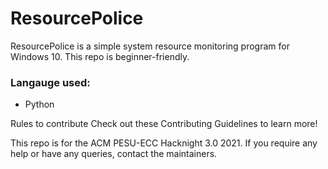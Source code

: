 # ResourcePolice

ResourcePolice is a simple system resource monitoring program for Windows 10. This repo is beginner-friendly.

### Langauge used:

- Python

Rules to contribute
Check out these Contributing Guidelines to learn more!

This repo is for the ACM PESU-ECC Hacknight 3.0 2021. If you require any help or have any queries, contact the maintainers.
